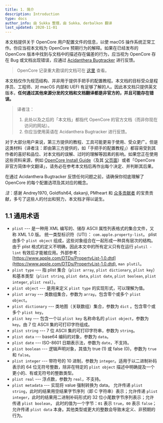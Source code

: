 ```yaml
---
title: 1. 简介
description: Introduction
type: docs
author_info: 由 Sukka 整理，由 Sukka、derbalkon 翻译
last_updated: 2020-11-01
---
```


本文档提供关于 OpenCore 用户配置文件的信息，以使 macOS 操作系统正常工作。你应当视本文档为 OpenCore 预期行为的解释。如果在已经发布的 OpenCore 版本中找到与文档中的描述存在偏差的行为，应当视为 OpenCore 存在 Bug 或文档出现错误，应通过 [Acidanthera Bugtracker](https://github.com/acidanthera/bugtracker) 进行反馈。

> OpenCore 记录重大勘误的文档可在 [这里](https://github.com/acidanthera/OpenCorePkg/blob/master/Docs/Errata/Errata.pdf) 查看。

本文档仅作为规范结构、并非用于提供手把手的配置教程。本文档的目标受众是程序员、工程师、对 macOS 内部和 UEFI 有足够了解的人。因此本文档只提供英文版本，**任何通过其他来源分发的文档和文档翻译都是非官方的，并且可能存在错误。**

> 译者注：
>
> 1. 此处以及之后的「本文档」都指代 OpenCore 的官方文档（而非你现在访问的网站）。
> 2. 你应当使用英语在 Acidanthera Bugtracker 进行反馈。

对于大部分用户来说，第三方提供的教程、工具可能更易于使用、受众更广。但是这类材料（译者注：即由第三方提供的，如「手把手的配置教程」）都容易受到其作者的喜好和品位、对本文档的误解、过时的理解等因素的影响。如果您正在使用这些资料来源，例如 [OpenCore Install Guide](https://dortania.github.io/OpenCore-Install-Guide)（及其 [父页面](https://dortania.github.io/getting-started)）或者「OpenCore 非官方简体中文翻译」，请务必在参考本文档后再作出每个决定、并判断其后果。

在通过 Acidanthera Bugtracker 反馈任何问题之前，请确保你彻底理解了 OpenCore 的每个配置选项及其对应的概念。

*注*：感谢 Andrey1970, Goldfish64, dakanji, PMheart 和 [众多贡献者](https://github.com/acidanthera/OpenCorePkg/commits/master/Docs) 的宝贵贡献，多亏了这些人的付出和努力，本文档才得以诞生。

## 1.1 通用术语

- `plist` --- 是一种用 XML 编写的、储存 ASCII 属性列表格式的集合文件，又称 XML 1.0 版。 统一类型标识符（UTI）： `com.apple.property-list`。 plist 由多个 `plist object` 组成，这些对象组合在一起形成一种具有层次的结构。 由于 plist 格式的定义不明确，因此本文中的所有定义只有在运行 `plutil -lint` 有效后才能被应用。外部参考： [https://www.apple.com/DTDs/PropertyList-1.0.dtd](https://www.apple.com/DTDs/PropertyList-1.0.dtd), `man plutil`。
- `plist type` --- 指 plist 集合（`plist array`, `plist dictionary`, `plist key`）和基本类型（`plist string`, `plist data`, `plist date`, `plist boolean`, `plist integer`,  `plist real`）。
- `plist object` --- 是用来定义 `plist type` 的实现形式，可以理解为值。
- `plist array` --- 类数组集合，参数为 `array`。包含零个或多个  `plist object`。
- `plist dictionary` --- 类地图（关联数组）集合，参数为 `dict` 。包含零个或多个 `plist key`。
- `plist key` --- 包含一个以 `plist key` 名称命名的 `plist object`，参数为 `key`。由 7 位 ASCII 集的可打印字符组成。
- `plist string` --- 7 位 ASCII 集的可打印字符串，参数为 `string`。
- `plist data` --- base64 编码的对象，参数为 `data`。
- `plist date` --- ISO-8601 日期表示法，参数为 `date`，不支持。
- `plist boolean` --- 逻辑声明对象，其值为 true (1) 或 false (0)，参数为 `true` 和 `false`。
- `plist integer` --- 带符号的 10 进制，参数为 `integer`。适用于以二进制补码表示的 64 位无符号整数，除非在特定的 `plist object` 描述中明确提及一个更小的、有或无符号的整数类型。
- `plist real` --- 浮点数，参数为 `real`，不支持。
- `plist metadata` --- 实现将 value 强制转换为 data。 允许传递 `plist string`，此时的结果用空结果字节序列（即 C 字符串）表示；允许传递 `plist integer`，此时的结果用二进制补码形式的 32 位小尾数字节序列表示；允许传递 `plist boolean`， 此时的值为一个字节：`01` 表示 `true`，`00` 表示 `false`；允许传递 `plist data` 本身。其他类型或更大的整数会导致未定义、非预期的行为。
